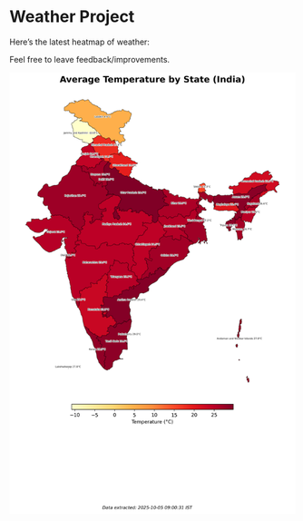 # Weather Project

Here’s the latest heatmap of weather:

Feel free to leave feedback/improvements.

![India Heatmap](docs/assets/india_heatmap.png?v=E1E659)
